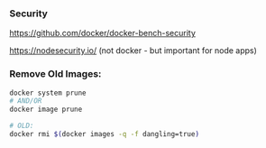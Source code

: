 ### Security

https://github.com/docker/docker-bench-security

https://nodesecurity.io/ (not docker - but important for node apps)


### Remove Old Images: 

```sh
docker system prune
# AND/OR
docker image prune

# OLD: 
docker rmi $(docker images -q -f dangling=true)

```

